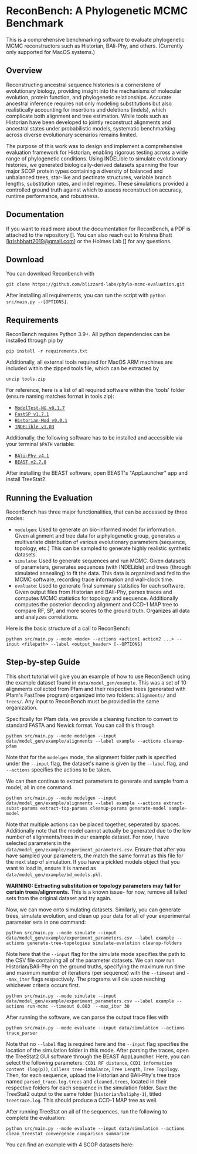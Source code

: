 # ReconBench: A Phylogenetic MCMC Benchmark

This is a comprehensive benchmarking software to evaluate phylogenetic MCMC reconstructors such as Historian, BAli-Phy, and others. (Currently only supported for MacOS systems.)

## Overview
Reconstructing ancestral sequence histories is a cornerstone of evolutionary biology, providing insight into the mechanisms of molecular evolution, protein function, and phylogenetic relationships. Accurate ancestral inference requires not only modeling substitutions but also realistically accounting for insertions and deletions (indels), which complicate both alignment and tree estimation. While tools such as Historian have been developed to jointly reconstruct alignments and ancestral states under probabilistic models, systematic benchmarking across diverse evolutionary scenarios remains limited.  

The purpose of this work was to design and implement a comprehensive evaluation framework for Historian, enabling rigorous testing across a wide range of phylogenetic conditions. Using INDELible to simulate evolutionary histories, we generated biologically-derived datasets spanning the four major SCOP protein types containing a diversity of balanced and unbalanced trees, star-like and pectinate structures, variable branch lengths, substitution rates, and indel regimes. These simulations provided a controlled ground truth against which to assess reconstruction accuracy, runtime performance, and robustness.  


## Documentation
If you want to read more about the documentation for ReconBench, a PDF is attached to the repository [].
You can also reach out to Krishna Bhatt [krishbhatt2019@gmail.com] or the Holmes Lab [] for any questions.

## Download
You can download Reconbench with 
```
git clone https://github.com/blizzard-labs/phylo-mcmc-evaluation.git
```
After installing all requirements, you can run the script with `python src/main.py --[OPTIONS]`.

## Requirements
ReconBench requires Python 3.9+. All python dependencies can be installed through pip by

```
pip install -r requirements.txt
```
Additionally, all external tools required for MacOS ARM machines are included within the zipped tools file, which can be extracted by 

```
unzip tools.zip
```

For reference, here is a list of all required software within the 'tools' folder (ensure naming matches format in tools.zip):
* [`ModelTest-NG v0.1.7`](https://github.com/ddarriba/modeltest/releases/tag/v0.1.7)
* [`FastSP v1.7.1`](https://github.com/smirarab/FastSP)
* [`Historian-Mod v0.0.1`](https://github.com/blizzard-labs/historian-mod)
* [`INDELible v1.03`](https://github.com/evolbioinfo/indelible)

Additionally, the following software has to be installed and accessible via your terminal `$PATH` variable:
* [`BAli-Phy v4.1`](https://www.bali-phy.org/download.php)
* [`BEAST v2.7.8`](https://www.beast2.org/)

After installing the BEAST software, open BEAST's "AppLauncher" app and install TreeStat2.

## Running the Evaluation

ReconBench has three major functionalities, that can be accessed by three modes:
* `modelgen`: Used to generate an bio-informed model for information. Given alignment and tree data for a phylogenetic group, generates a multivariate distribution of various evolutionary parameters (sequence, topology, etc.) This can be sampled to generate highly realistic synthetic datasets.
* `simulate`: Used to generate sequences and run MCMC. Given datasets of parameters, generates sequences (with INDELible) and trees (through simulated annealing) to fit the data. This data is organized and fed to the MCMC software, recording trace information and wall-clock time.
* `evaluate`: Used to generate final summary statistics for each software. Given output files from Historian and BAli-Phy, parses traces and computes MCMC statistics for topology and sequence. Additionally computes the posterior decoding alignment and CCD-1 MAP tree to compare RF, SP, and more scores to the ground truth. Organizes all data and analyzes correlations.

Here is the basic structure of a call to ReconBench:
```
python src/main.py --mode <mode> --actions <action1 action2 ...> --input <filepath> --label <output_header> [--OPTIONS]
```

## Step-by-step Guide

This short tutorial will give you an example of how to use ReconBench using the example dataset found in `data/model_gen/example`. This was a set of 10 alignments collected from Pfam and their respective trees (generated with Pfam's FastTree program) organized into two folders: `alignments/` and `trees/`. Any input to ReconBench must be provided in the same organization. 

Specifically for Pfam data, we provide a cleaning function to convert to standard FASTA and Newick format. You can call this through
```
python src/main.py --mode modelgen --input data/model_gen/example/alignments --label example --actions cleanup-pfam
```
Note that for the `modelgen` mode, the alignment folder path is specified under the `--input` flag, the dataset's name is given by the `--label` flag, and `--actions` specifies the actions to be taken.

We can then continue to extract parameters to generate and sample from a model, all in one command.

```
python src/main.py --mode modelgen --input data/model_gen/example/alignments --label example --actions extract-subst-params extract-top-params cleanup-params generate-model sample-model
```

Note that multiple actions can be placed together, seperated by spaces. Additionally note that the model cannot actually be generated due to the low number of alignments/trees in our example dataset. For now, I have selected parameters in the `data/model_gen/example/experiment_parameters.csv`. Ensure that after you have sampled your parameters, the match the same format as this file for the next step of simulation. If you have a pickled models object that you want to load in, ensure it is named as `data/model_gen/example/bd_models.pkl`.

**WARNING: Extracting substitution or topology parameters may fail for certain trees/alignments.** This is a known issue- for now, remove all failed sets from the original dataset and try again.

Now, we can move onto simulating datasets. Similarly, you can generate trees, simulate evolution, and clean up your data for all of your experimental parameter sets in one command:

```
python src/main.py --mode simulate --input data/model_gen/example/experiment_parameters.csv --label example --actions generate-tree-topologies simulate-evolution cleanup-folders
```

Note here that the `--input` flag for the simulate mode specifies the path to the CSV file containing all of the parameter datasets. We can now run Historian/BAli-Phy on the ground truths, specifying the maximum run time and maximum number of iterations (per sequence) with the `--timeout` and `--max_iter` flags respectively. The programs will die upon reaching whichever criteria occurs first.

```
python src/main.py --mode simulate --input data/model_gen/example/experiment_parameters.csv --label example --actions run-mcmc --timeout 0.083  --max_iter 30
```

After running the software, we can parse the output trace files with

```
python src/main.py --mode evaluate --input data/simulation --actions trace_parser
```

Note that no `--label` flag is required here and the `--input` flag specifies the location of the simulation folder in this mode. After parsing the traces, open the TreeStat2 GUI software through the BEAST AppLauncher. Here, you can select the following parameters: `CCD1 RF distance`, `CCD1 information content (log(p))`, `Colless tree-imbalance`, `Tree Length`, `Tree Topology`. Then, for each sequence, upload the Historian and BAli-Phy's tree trace named `parsed_trace.log.trees` and `cleaned.trees`, located in their respective folders for each sequence in the simulation folder. Save the TreeStat2 output to the same folder (`historian`/`baliphy-1`), titled `treetrace.log`. This should produce a CCD-1 MAP tree as well.

After running TreeStat on all of the sequences, run the following to complete the evaluation:
```
python src/main.py --mode evaluate --input data/simulation --actions clean_treestat convergence comparison summarize
```

You can find an example with 4 SCOP datasets here: 